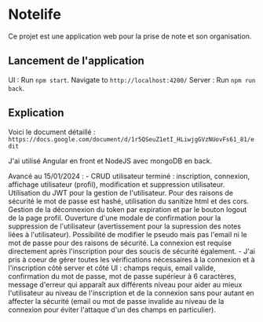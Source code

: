# Notelife

Ce projet est une application web pour la prise de note et son organisation.

## Lancement de l'application

UI : Run `npm start`. Navigate to `http://localhost:4200/`
Server : Run `npm run back`. 

## Explication

Voici le document détaillé : `https://docs.google.com/document/d/1r5QSeuZ1etI_HLiwjgGVzNUovFs61_81/edit`

J'ai utilisé Angular en front et NodeJS avec mongoDB en back.

Avancé au 15/01/2024 :
    - CRUD utilisateur terminé : inscription, connexion, affichage utilisateur (profil), modification et suppression utilisateur. Utilisation du JWT pour la gestion de l'utilisateur. Pour des raisons de sécurité le mot de passe est hashé, utilisation du sanitize html et des cors. Gestion de la déconnexion du token par expiration et par le bouton logout de la page profil. Ouverture d'une modale de confirmation pour la suppression de l'utilisateur (avertissement pour la supression des notes liées à l'utilisateur). Possibilité de modifier le pseudo mais pas l'email ni le mot de passe pour des raisons de sécurité. La connexion est requise directement après l'inscription pour des soucis de sécurité également.
    - J'ai pris à coeur de gérer toutes les vérifications nécessaires à la connexion et à l'inscription côté server et côté UI : champs requis, email valide, confirmation du mot de passe, mot de passe supérieur à 6 caractères, message d'erreur qui apparaît aux différents niveau pour aider au mieux l'utilisateur au niveau de l'inscription et de la connexion sans pour autant en affecter la sécurité (email ou mot de passe invalide au niveau de la connexion pour éviter l'attaque d'un des champs en particulier).
